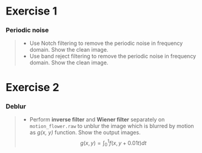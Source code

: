 # Exercise 1
### Periodic noise
> * Use Notch filtering to remove the periodic noise in frequency domain. Show the clean image.
> * Use band reject filtering to remove the periodic noise in frequency domain. Show the clean image.

# Exercise 2
### Deblur
> * Perform **inverse filter** and **Wiener filter** separately on `motion_flower.raw` to unblur the image which is blurred by motion as *g(x, y)* function. Show the output images.
> $$ g(x,y) = \int_0^1 f(x, y+0.01t)dt $$